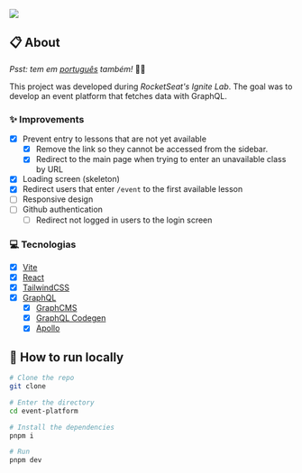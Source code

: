 ![](https://ik.imagekit.io/698xlahbaqz/Capa_EerBEpvUs.png?ik-sdk-version=javascript-1.4.3&updatedAt=1656940547894)

## :clipboard: About

*Psst: tem em [português](/README-pt.md) também!* :raising_hand_man:

This project was developed during _RocketSeat's Ignite Lab_. The goal was to develop an event platform that fetches data with GraphQL.

### :sparkles: Improvements

- [X] Prevent entry to lessons that are not yet available
  - [X] Remove the link so they cannot be accessed from the sidebar.
  - [X] Redirect to the main page when trying to enter an unavailable class by URL
- [X] Loading screen (skeleton)
- [X] Redirect users that enter `/event` to the first available lesson
- [ ] Responsive design
- [ ] Github authentication
  - [ ] Redirect not logged in users to the login screen 

### :computer: Tecnologias

- [X] [Vite](vitejs.dev/)
- [X] [React](https://reactjs.org/)
- [X] [TailwindCSS](https://tailwindcss.com/)
- [X] [GraphQL](https://graphql.org/)
  - [X] [GraphCMS](https://graphcms.com/)
  - [X] [GraphQL Codegen](https://www.graphql-code-generator.com/)
  - [X] [Apollo](https://www.apollographql.com/)

## :running: How to run locally

```bash
# Clone the repo
git clone 

# Enter the directory
cd event-platform

# Install the dependencies
pnpm i

# Run
pnpm dev
```